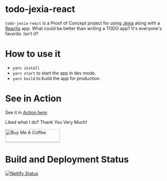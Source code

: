 # todo-jexia-react
`todo-jexia-react` is a Proof of Concept project for using [Jexia](https://www.jexia.com/en/) along with a [Reactjs](https://reactjs.org/) app. What could be better than writing a TODO app? It's everyone's favorite. Isn't it?

# How to use it
- `yarn install`
- `yarn start` to start the app in dev mode.
- `yarn build` to build the app for production.

# See in Action

See it in [Action here](https://todo-jexia-react.netlify.com/).


Liked what I do? Thank You Very Much!

<a href="https://www.buymeacoffee.com/greenroots" target="_blank" rel="noopener noreferrer"><img src="https://www.buymeacoffee.com/assets/img/custom_images/orange_img.png" alt="Buy Me A Coffee" style="height: 41px !important;width: 174px !important;box-shadow: 0px 3px 2px 0px rgba(190, 190, 190, 0.5) !important;-webkit-box-shadow: 0px 3px 2px 0px rgba(190, 190, 190, 0.5) !important;" ></a>

# Build and Deployment Status

[![Netlify Status](https://api.netlify.com/api/v1/badges/c260a474-fd1e-4a4b-b374-5ba8c589dc23/deploy-status)](https://app.netlify.com/sites/todo-jexia-react/deploys)
